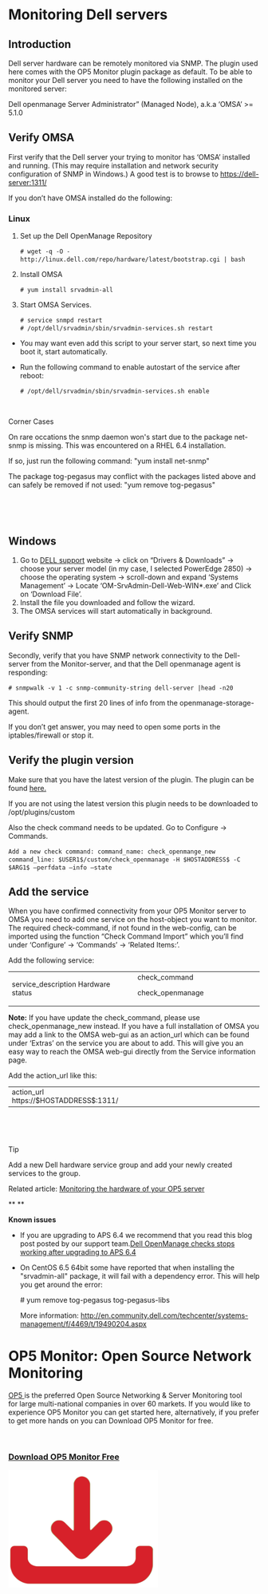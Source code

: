 # Monitoring Dell servers

## **Introduction**

Dell server hardware can be remotely monitored via SNMP. The plugin used here comes with the OP5 Monitor plugin package as default. To be able to monitor your Dell server you need to have the following installed on the monitored server:

Dell openmanage Server Administrator” (Managed Node), a.k.a ‘OMSA’ \>= 5.1.0

## **Verify OMSA**

First verify that the Dell server your trying to monitor has ‘OMSA’ installed and running. (This may require installation and network security configuration of SNMP in Windows.)
A good test is to browse to <https://dell-server:1311/>

If you don’t have OMSA installed do the following:

### **Linux**

1.  Set up the Dell OpenManage Repository

        # wget -q -O - http://linux.dell.com/repo/hardware/latest/bootstrap.cgi | bash

2.  Install OMSA

        # yum install srvadmin-all

3.  Start OMSA Services.

        # service snmpd restart
        # /opt/dell/srvadmin/sbin/srvadmin-services.sh restart

-   You may want even add this script to your server start, so next time you boot it, start automatically.

-   Run the following command to enable autostart of the service after reboot:

        # /opt/dell/srvadmin/sbin/srvadmin-services.sh enable

     

Corner Cases

On rare occations the snmp daemon won's start due to the package net-snmp is missing. This was encountered on a RHEL 6.4 installation.

If so, just run the following command: "yum install net-snmp"

The package tog-pegasus may conflict with the packages listed above and can safely be removed if not used: "yum remove tog-pegasus"

 

 

## **Windows**

1.  Go to [DELL support](http://support.dell.com/) website -\> click on “Drivers & Downloads” -\> choose your server model (in my case, I selected PowerEdge 2850) -\> choose the operating system -\> scroll-down and expand ‘Systems Management’ -\> Locate ‘OM-SrvAdmin-Dell-Web-WIN\*.exe’ and Click on ‘Download File’.
2.  Install the file you downloaded and follow the wizard.
3.  The OMSA services will start automatically in background.

## **Verify SNMP**

Secondly, verify that you have SNMP network connectivity to the Dell-server from the Monitor-server, and that the Dell openmanage agent is responding:

    # snmpwalk -v 1 -c snmp-community-string dell-server |head -n20

This should output the first 20 lines of info from the openmanage-storage-agent.

If you don’t get answer, you may need to open some ports in the iptables/firewall or stop it.

## **Verify the plugin version**

Make sure that you have the latest version of the plugin. The plugin can be found [here.](http://folk.uio.no/trondham/software/check_openmanage-3.7.9/check_openmanage)

If you are not using the latest version this plugin needs to be downloaded to /opt/plugins/custom

Also the check command needs to be updated. Go to Configure -\> Commands.

    Add a new check command: command_name: check_openmange_new command_line: $USER1$/custom/check_openmanage -H $HOSTADDRESS$ -C $ARG1$ –perfdata –info –state

## **Add the service**

When you have confirmed connectivity from your OP5 Monitor server to OMSA you need to add one service on the host-object you want to monitor.
 The required check-command, if not found in the web-config, can be imported using the function “Check Command Import” which you’ll find under ‘Configure’ -\> ‘Commands’ -\> ‘Related Items:’.

Add the following service:

<table>
<colgroup>
<col width="50%" />
<col width="50%" />
</colgroup>
<tbody>
<tr class="odd">
<td align="left">service_description
Hardware status</td>
<td align="left">check_command
<p>check_openmanage</p></td>
</tr>
</tbody>
</table>

**Note:** If you have update the check\_command, please use check\_openmanage\_new instead.
 If you have a full installation of OMSA you may add a link to the OMSA web-gui as an action\_url which can be found under ‘Extras’ on the service you are about to add. This will give you an easy way to reach the OMSA web-gui directly from the Service information page.

Add the action\_url like this:

<table>
<colgroup>
<col width="50%" />
<col width="50%" />
</colgroup>
<tbody>
<tr class="odd">
<td align="left">action_url
https://$HOSTADDRESS$:1311/</td>
</tr>
</tbody>
</table>

 

 

Tip

Add a new Dell hardware service group and add your newly created services to the group.

Related article: [Monitoring the hardware of your OP5 server](Monitoring_the_hardware_of_your_op5_server)

**
**

**Known issues**

-   If you are upgrading to APS 6.4 we recommend that you read this blog post posted by our support team.[Dell OpenManage checks stops working after upgrading to APS 6.4](http://www.op5.com/blog/support-news/known-issues/dell-openmanage-checks-stops-working-after-upgrading-to-aps-6-4/)
-   On CentOS 6.5 64bit some have reported that when installing the "srvadmin-all" package, it will fail with a dependency error. This will help you get around the error:

    \# yum remove tog-pegasus tog-pegasus-libs

    More information: http://en.community.dell.com/techcenter/systems-management/f/4469/t/19490204.aspx

# OP5 Monitor: Open Source Network Monitoring

[OP5 ](https://www.op5.com/)is the preferred Open Source Networking & Server Monitoring tool for large multi-national companies in over 60 markets. If you would like to experience OP5 Monitor you can get started here, alternatively, if you prefer to get more hands on you can Download OP5 Monitor for free. 

 

### [Download OP5 Monitor Free](https://www.op5.com/download-op5-monitor/)

[![](attachments/688465/16155433.png)](https://www.op5.com/download-op5-monitor/)

 

